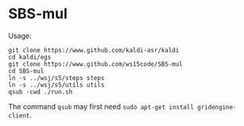 # SBS-mul
Usage:
```
git clone https://www.github.com/kaldi-asr/kaldi
cd kaldi/egs
git clone https://www.github.com/ws15code/SBS-mul
cd SBS-mul
ln -s ../wsj/s5/steps steps
ln -s ../wsj/s5/utils utils
qsub -cwd ./run.sh
```

The command `qsub` may first need `sudo apt-get install gridengine-client`.
